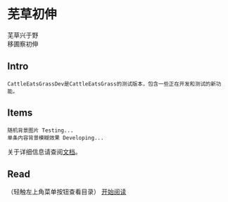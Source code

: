 # 芜草初伸
芜草兴于野  
移圃察初伸

## Intro

    CattleEatsGrassDev是CattleEatsGrass的测试版本，包含一些正在开发和测试的新功能。

## Items

    随机背景图片 Testing...
    单条内容背景模糊效果 Developing...

关于详细信息请查阅[文档](testing.md)。

## Read
（轻触左上角菜单按钮查看目录）
[开始阅读](titintro.md)
